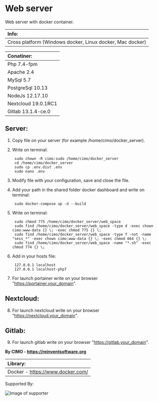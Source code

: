 Web server
==============

Web server with docker container.

| Info: |
|:---|
| Cross platform (Windows docker, Linux docker, Mac docker) |

| Conatiner: |
|:---|
| Php 7.4-fpm |
| Apache 2.4 |
| MySql 5.7 |
| PostgreSql 10.13 |
| NodeJs 12.17.10 |
| Nextcloud 19.0.1RC1 |
| Gitlab 13.1.4-ce.0 |

## Server:
1) Copy file on your server (for example /home/cimo/docker_server).

2) Write on terminal:

        sudo chown -R cimo:sudo /home/cimo/docker_server
        cd /home/cimo/docker_server
        sudo cp .env.dist .env
        sudo nano .env

3) Modify file with your configuration, save and close the file.

4) Add your path in the shared folder docker dashboard and write on terminal:

        sudo docker-compose up -d --build

5) Write on terminal:

        sudo chmod 775 /home/cimo/docker_server/web_space
        sudo find /home/cimo/docker_server/web_space -type d -exec chown cimo:www-data {} \; -exec chmod 775 {} \;
        sudo find /home/cimo/docker_server/web_space -type f -not -name "sess_*" -exec chown cimo:www-data {} \; -exec chmod 664 {} \;
        sudo find /home/cimo/docker_server/web_space -name "*.sh" -exec chmod 774 {} \;

6) Add in your hosts file:

        127.0.0.1 localhost
        127.0.0.1 localhost-php7

7) For launch portainer write on your browser "https://portainer.your_domain".

## Nextcloud:
8) For launch nextcloud write on your browser "https://nextcloud.your_domain".

## Gitlab:

9) For launch gitlab write on your browser "https://gitlab.your_domain".

<b>By CIMO - https://reinventsoftware.org</b>

| Library: |
|:---|
| Docker - https://www.docker.com/ |

Supported By:

![Image of supporter](https://avatars0.githubusercontent.com/u/878437?s=200&v=4)
